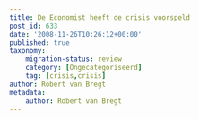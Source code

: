 ```yaml
---
title: De Economist heeft de crisis voorspeld
post_id: 633
date: '2008-11-26T10:26:12+00:00'
published: true
taxonomy:
    migration-status: review
    category: [Ongecategoriseerd]
    tag: [crisis,crisis]
author: Robert van Bregt
metadata:
    author: Robert van Bregt
---
```

